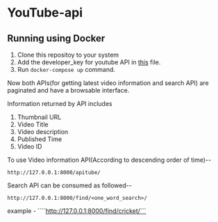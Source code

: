 # YouTube-api

## Running using Docker

1. Clone this repositoy to your system
2. Add the developer_key for youtube API in [this](YoutubeFam/YoutubeApi/tasks.py) file. 
3. Run ```docker-compose up``` command.

Now both APIs(for getting latest video information and search API) are paginated and have a browsable interface.

Information returned by API includes

1. Thumbnail URL
2. Video Title
3. Video description
4. Published Time
5. Video ID

To use Video information API(According to descending order of time)--

```http://127.0.0.1:8000/apitube/```

Search API can be consumed as followed--

```http://127.0.0.1:8000/find/<one_word_search>/```

example - ````http://127.0.0.1:8000/find/cricket/```

